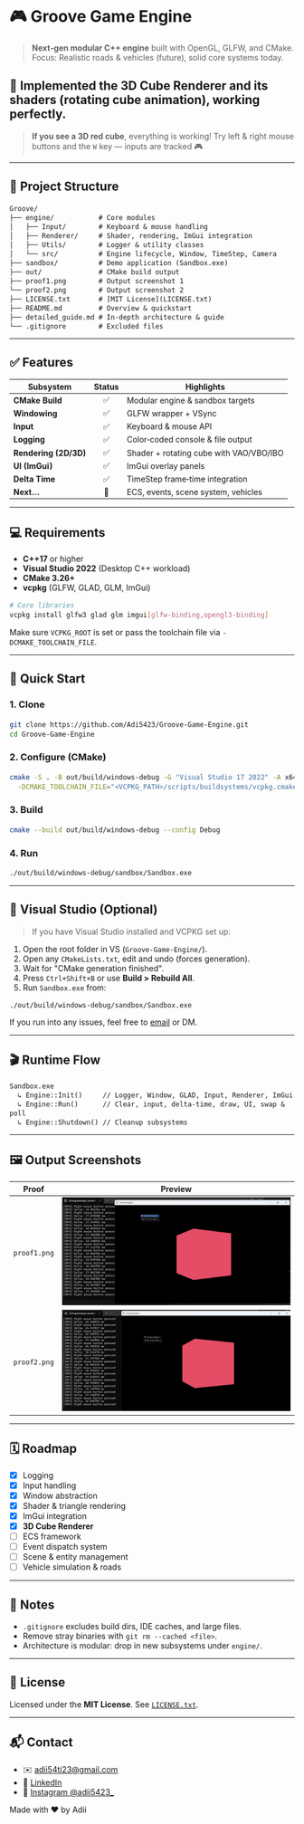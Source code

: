 # 🎮 Groove Game Engine

> **Next‑gen modular C++ engine** built with OpenGL, GLFW, and CMake.
> Focus: Realistic roads & vehicles (future), solid core systems today.

## 🚧 Implemented the 3D Cube Renderer and its shaders (rotating cube animation), working perfectly.

> **If you see a 3D red cube**, everything is working!
> Try left & right mouse buttons and the `W` key — inputs are tracked 🎮

---

## 📁 Project Structure

```text
Groove/
├── engine/           # Core modules
│   ├── Input/        # Keyboard & mouse handling
│   ├── Renderer/     # Shader, rendering, ImGui integration
│   ├── Utils/        # Logger & utility classes
│   └── src/          # Engine lifecycle, Window, TimeStep, Camera
├── sandbox/          # Demo application (Sandbox.exe)
├── out/              # CMake build output
├── proof1.png        # Output screenshot 1
└── proof2.png        # Output screenshot 2
├── LICENSE.txt       # [MIT License](LICENSE.txt)
├── README.md         # Overview & quickstart
├── detailed_guide.md # In‑depth architecture & guide
└── .gitignore        # Excluded files
```

---

## ✅ Features

| Subsystem             | Status | Highlights                              |
| --------------------- | :----: | --------------------------------------- |
| **CMake Build**       |    ✅   | Modular engine & sandbox targets        |
| **Windowing**         |    ✅   | GLFW wrapper + VSync                    |
| **Input**             |    ✅   | Keyboard & mouse API                    |
| **Logging**           |    ✅   | Color‑coded console & file output       |
| **Rendering (2D/3D)** |    ✅   | Shader + rotating cube with VAO/VBO/IBO |
| **UI (ImGui)**        |    ✅   | ImGui overlay panels                    |
| **Delta Time**        |    ✅   | TimeStep frame‑time integration         |
| **Next…**             |   🔲   | ECS, events, scene system, vehicles     |

---

## 💻 Requirements

* **C++17** or higher
* **Visual Studio 2022** (Desktop C++ workload)
* **CMake 3.26+**
* **vcpkg** (GLFW, GLAD, GLM, ImGui)

```bash
# Core libraries
vcpkg install glfw3 glad glm imgui[glfw-binding,opengl3-binding]
```

Make sure `VCPKG_ROOT` is set or pass the toolchain file via `-DCMAKE_TOOLCHAIN_FILE`.

---

## 🚀 Quick Start

### 1. Clone

```bash
git clone https://github.com/Adi5423/Groove-Game-Engine.git
cd Groove-Game-Engine
```

### 2. Configure (CMake)

```bash
cmake -S . -B out/build/windows-debug -G "Visual Studio 17 2022" -A x64 \
  -DCMAKE_TOOLCHAIN_FILE="<VCPKG_PATH>/scripts/buildsystems/vcpkg.cmake"
```

### 3. Build

```bash
cmake --build out/build/windows-debug --config Debug
```

### 4. Run

```bash
./out/build/windows-debug/sandbox/Sandbox.exe
```

---

## 🧩 Visual Studio (Optional)

> If you have Visual Studio installed and VCPKG set up:

1. Open the root folder in VS (`Groove-Game-Engine/`).
2. Open any `CMakeLists.txt`, edit and undo (forces generation).
3. Wait for "CMake generation finished".
4. Press `Ctrl+Shift+B` or use **Build > Rebuild All**.
5. Run `Sandbox.exe` from:

```text
./out/build/windows-debug/sandbox/Sandbox.exe
```

If you run into any issues, feel free to [email](mailto:adii54ti23@gmail.com) or DM.

---

## 🎬 Runtime Flow

```text
Sandbox.exe
  ↳ Engine::Init()     // Logger, Window, GLAD, Input, Renderer, ImGui
  ↳ Engine::Run()      // Clear, input, delta-time, draw, UI, swap & poll
  ↳ Engine::Shutdown() // Cleanup subsystems
```

---

## 🖼️ Output Screenshots

| Proof        | Preview                         |
| ------------ | ------------------------------- |
| `proof1.png` | ![proof1](resources/proof1.png) |
| `proof2.png` | ![proof2](resources/proof2.png) |

---

## 🗓️ Roadmap

* [x] Logging
* [x] Input handling
* [x] Window abstraction
* [x] Shader & triangle rendering
* [x] ImGui integration
* [x] **3D Cube Renderer**
* [ ] ECS framework
* [ ] Event dispatch system
* [ ] Scene & entity management
* [ ] Vehicle simulation & roads

---

## 📌 Notes

* `.gitignore` excludes build dirs, IDE caches, and large files.
* Remove stray binaries with `git rm --cached <file>`.
* Architecture is modular: drop in new subsystems under `engine/`.

---

## 📜 License

Licensed under the **MIT License**. See [`LICENSE.txt`](LICENSE.txt).

---

## 📬 Contact

* ✉️  [adii54ti23@gmail.com](mailto:adii54ti23@gmail.com)
* 💼 [LinkedIn](https://www.linkedin.com/in/aditya-tiwari-141731329/)
* 📸 [Instagram @adii5423\_](https://www.instagram.com/adii5423_)

Made with ❤️ by Adii
